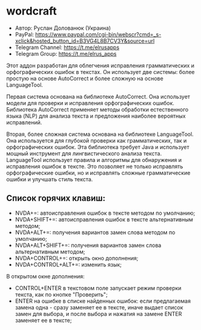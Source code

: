 # wordcraft

* Автор: Руслан Долованюк (Украина)
* PayPal: https://www.paypal.com/cgi-bin/webscr?cmd=_s-xclick&hosted_button_id=B3VG4L8B7CV3Y&source=url
* Telegram Channel: https://t.me/elrusapps
* Telegram Group: https://t.me/elrus_apps


Этот аддон разработан для облегчения исправления грамматических и орфографических ошибок в текстах.
Он использует две системы: более простую на основе AutoCorrect и более сложную на основе LanguageTool.

Первая система основана на библиотеке AutoCorrect.
Она использует модели для проверки и исправления орфографических ошибок. Библиотека AutoCorrect применяет методы обработки естественного языка (NLP) для анализа текста и предложения наиболее вероятных исправлений.

Вторая, более сложная система основана на библиотеке LanguageTool.
Она используется для глубокой проверки как грамматических, так и орфографических ошибок. Эта библиотека требует Java и использует мощный инструмент для лингвистического анализа текста.
LanguageTool использует правила и алгоритмы для обнаружения и исправления ошибок в тексте. Это позволяет не только исправлять орфографические ошибки, но и исправлять сложные грамматические ошибки и улучшать стиль текста.

## Список горячих клавиш:
* NVDA+=: автоисправления ошибок в тексте методом по умолчанию;
* NVDA+SHIFT+=: автоисправления ошибок в тексте альтернативным методом;
* NVDA+ALT+=: получения вариантов замен слова методом по умолчанию;
* NVDA+ALT+SHIFT+=: получения вариантов замен слова альтернативным методом;
* NVDA+CONTROL+=: открыть окно дополнения;
* NVDA+CONTROL+ALT+=: изменить язык;

В открытом окне дополнения:
* CONTROL+ENTER в текстовом поле запускает режим проверки текста, как по кнопке "Проверить";
* ENTER на ошибке в списке найденных ошибок: если предлагаемая замена одна - сразу заменяет ее в тексте, иначе выдает список замен для выбора, и после выбора и нажатия на замене ENTER заменяет ее в тексте;

